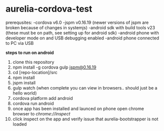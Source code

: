 # aurelia-cordova-test

prerequsites:
-cordova v6.0
-jspm v0.16.19 (newer versions of jspm are broken because of changes in systemjs)
-android sdk with build tools v23 (these must be on path, see setting up for android sdk)
-android phone with developer mode on and USB debugging enabled
-android phone connected to PC via USB

**steps to run on android**

1. clone this repository
2. npm install -g cordova gulp jspm@0.16.19
3. cd [repo-location]/src
4. npm install
5. jspm install
6. gulp watch (when complete you can view in browsers.. should just be a hello world) 
7. cordova platform add android
8. cordova run android
9. once app has been installed and launced on phone open chrome browser to *chrome://inspect*
10. click inspect on the app and verify issue that aurelia-bootstrapper is not loaded
